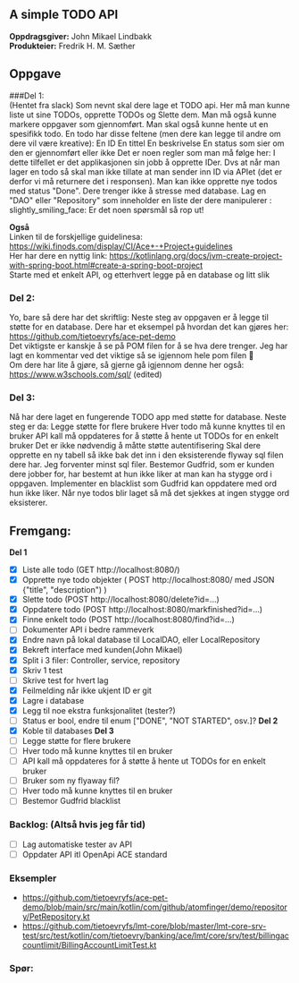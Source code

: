 ## A simple TODO API

**Oppdragsgiver:** John Mikael Lindbakk  
**Produkteier:** Fredrik H. M. Sæther

## Oppgave

###Del 1:  
(Hentet fra slack)
Som nevnt skal dere lage et TODO api. Her må man kunne liste ut sine TODOs, opprette TODOs og Slette dem. Man må også
kunne markere oppgaver som gjennomført. Man skal også kunne hente ut en spesifikk todo.
En todo har disse feltene (men dere kan legge til andre om dere vil være kreative):
En ID
En tittel
En beskrivelse
En status som sier om den er gjennomført eller ikke
Det er noen regler som man må følge her:
I dette tilfellet er det applikasjonen sin jobb å opprette IDer. Dvs at når man lager en todo så skal man ikke tillate
at man sender inn ID via APIet (det er derfor vi må returnere det i responsen).
Man kan ikke opprette nye todos med status "Done".
Dere trenger ikke å stresse med database. Lag en "DAO" eller "Repository" som inneholder en liste der dere manipulerer :
slightly_smiling_face:
Er det noen spørsmål så rop ut!

**Også**  
Linken til de forskjellige guidelinesa: https://wiki.finods.com/display/CI/Ace+-+Project+guidelines  
Her har dere en nyttig
link: https://kotlinlang.org/docs/jvm-create-project-with-spring-boot.html#create-a-spring-boot-project  
Starte med et enkelt API, og etterhvert legge på en database og litt slik

### Del 2:

Yo, bare så dere har det skriftlig: Neste steg av oppgaven er å legge til støtte for en database. Dere har et eksempel
på hvordan det kan gjøres her: https://github.com/tietoevryfs/ace-pet-demo  
Det viktigste er kanskje å se på POM filen for å se hva dere trenger. Jeg har lagt en kommentar ved det viktige så se
igjennom hele pom filen :slightly_smiling_face:  
Om dere har lite å gjøre, så gjerne gå igjennom denne her også: https://www.w3schools.com/sql/ (edited)

### Del 3:

Nå har dere laget en fungerende TODO app med støtte for database. Neste steg er da:
Legge støtte for flere brukere
Hver todo må kunne knyttes til en bruker
API kall må oppdateres for å støtte å hente ut TODOs for en enkelt bruker
Det er ikke nødvendig å måtte støtte autentifisering
Skal dere opprette en ny tabell så ikke bak det inn i den eksisterende flyway sql filen dere har. Jeg forventer minst
sql filer.
Bestemor Gudfrid, som er kunden dere jobber for, har bestemt at hun ikke liker at man kan ha stygge ord i oppgaven.
Implementer en blacklist som Gudfrid kan oppdatere med ord hun ikke liker. Når nye todos blir laget så må det sjekkes at
ingen stygge ord eksisterer.

## Fremgang:

**Del 1**

- [X] Liste alle todo (GET http://localhost:8080/)
- [X] Opprette nye todo objekter ( POST http://localhost:8080/ med JSON {"title", "description") )
- [X] Slette todo (POST http://localhost:8080/delete?id=...)
- [X] Oppdatere todo (POST http://localhost:8080/markfinished?id=...)
- [X] Finne enkelt todo (POST http://localhost:8080/find?id=...)
- [ ] Dokumenter API i bedre rammeverk
- [X] Endre navn på lokal database til LocalDAO, eller LocalRepository
- [X] Bekreft interface med kunden(John Mikael)
- [X] Split i 3 filer: Controller, service, repository
- [X] Skriv 1 test
- [ ] Skrive test for hvert lag
- [X] Feilmelding når ikke ukjent ID er git
- [X] Lagre i database
- [X] Legg til noe ekstra funksjonalitet (tester?)
- [ ] Status er bool, endre til enum ["DONE", "NOT STARTED", osv.]?
  **Del 2**
- [X] Koble til databases
  **Del 3**
- [ ] Legge støtte for flere brukere
- [ ] Hver todo må kunne knyttes til en bruker
- [ ] API kall må oppdateres for å støtte å hente ut TODOs for en enkelt bruker
- [ ] Bruker som ny flyaway fil?
- [ ] Hver todo må kunne knyttes til en bruker
- [ ] Bestemor Gudfrid blacklist

### Backlog: (Altså hvis jeg får tid)

- [ ] Lag automatiske tester av API
- [ ] Oppdater API itl OpenApi ACE standard

### Eksempler

- https://github.com/tietoevryfs/ace-pet-demo/blob/main/src/main/kotlin/com/github/atomfinger/demo/repository/PetRepository.kt
- https://github.com/tietoevryfs/lmt-core/blob/master/lmt-core-srv-test/src/test/kotlin/com/tietoevry/banking/ace/lmt/core/srv/test/billingaccountlimit/BillingAccountLimitTest.kt

### Spør: 

